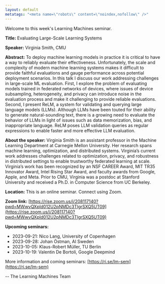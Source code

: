 ```yaml
---
layout: default
metatags: "<meta name=\"robots\" content=\"noindex,nofollow\" />"
---
```

Welcome to this week's Learning Machines seminar.

**Title:** Evaluating Large-Scale Learning Systems

**Speaker:** Virginia Smith, CMU

**Abstract:** To deploy machine learning models in practice it is critical to have a way to reliably evaluate their effectiveness. Unfortunately, the scale and complexity of modern machine learning systems makes it difficult to provide faithful evaluations and gauge performance across potential deployment scenarios. In this talk I discuss our work addressing challenges in large-scale ML evaluation. First, I explore the problem of evaluating models trained in federated networks of devices, where issues of device subsampling, heterogeneity, and privacy can introduce noise in the evaluation process and make it challenging to provide reliable evaluations. Second, I present ReLM, a system for validating and querying large language models (LLMs). Although LLMs have been touted for their ability to generate natural-sounding text, there is a growing need to evaluate the behavior of LLMs in light of issues such as data memorization, bias, and inappropriate language. ReLM poses LLM validation queries as regular expressions to enable faster and more effective LLM evaluation.

**About the speaker:** Virginia Smith is an assistant professor in the Machine Learning Department at Carnegie Mellon University. Her research spans machine learning, optimization, and distributed systems. Virginia’s current work addresses challenges related to optimization, privacy, and robustness in distributed settings to enable trustworthy federated learning at scale. Virginia’s work has been recognized by an NSF CAREER Award, MIT TR35 Innovator Award, Intel Rising Star Award, and faculty awards from Google, Apple, and Meta. Prior to CMU, Virginia was a postdoc at Stanford University and received a Ph.D. in Computer Science from UC Berkeley.

**Location:** This is an online seminar. Connect using Zoom.

**Zoom link:** [https://rise.zoom.us/j/208117140?pwd=MWwvQXpId012U2pNMDc3TlgrSXQ5UT09](https://rise.zoom.us/j/208117140?pwd=MWwvQXpId012U2pNMDc3TlgrSXQ5UT09)

**Upcoming seminars:**

* 2023-09-21: Nico Lang, University of Copenhagen
* 2023-09-28: Johan Östman, AI Sweden
* 2023-10-05: Klaus-Robert Müller, TU Berlin
* 2023-10-19: Valentin De Bortoli, Google Deepmind

More information and coming seminars: [https://ri.se/lm-sem](https://ri.se/lm-sem)

-- The Learning Machines Team

